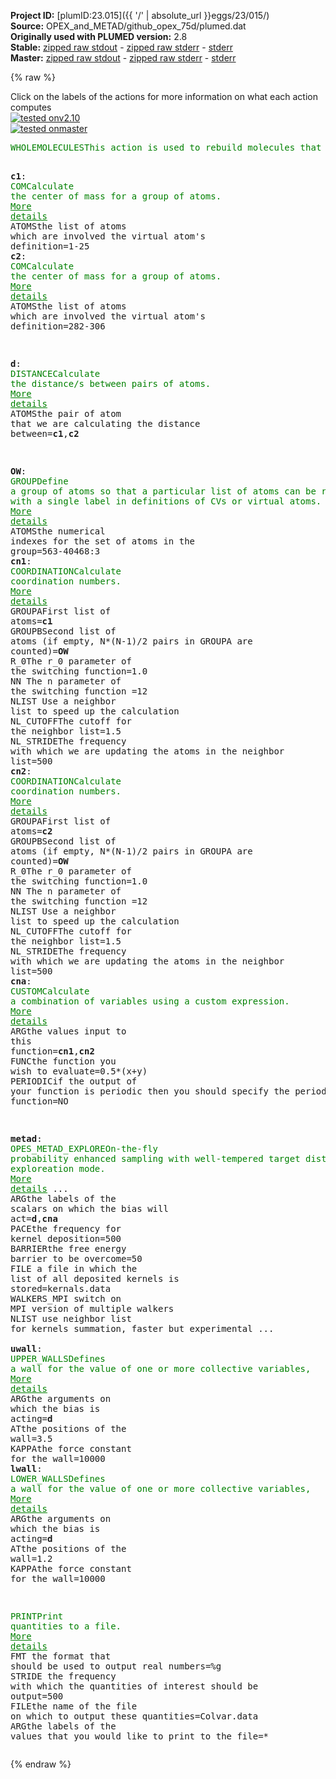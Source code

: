 **Project ID:** [plumID:23.015]({{ '/' | absolute_url }}eggs/23/015/)  
**Source:** OPEX_and_METAD/github_opex_75d/plumed.dat  
**Originally used with PLUMED version:** 2.8  
**Stable:** [zipped raw stdout](plumed.dat.plumed.stdout.txt.zip) - [zipped raw stderr](plumed.dat.plumed.stderr.txt.zip) - [stderr](plumed.dat.plumed.stderr)  
**Master:** [zipped raw stdout](plumed.dat.plumed_master.stdout.txt.zip) - [zipped raw stderr](plumed.dat.plumed_master.stderr.txt.zip) - [stderr](plumed.dat.plumed_master.stderr)  

{% raw %}
<div class="plumedpreheader">
<div class="headerInfo" id="value_details_data/OPEX_and_METAD/github_opex_75d/plumed.dat"> Click on the labels of the actions for more information on what each action computes </div>
<div class="containerBadge">
<div class="headerBadge"><a href="plumed.dat.plumed.stderr"><img src="https://img.shields.io/badge/v2.10-passing-green.svg" alt="tested onv2.10" /></a></div>
<div class="headerBadge"><a href="plumed.dat.plumed_master.stderr"><img src="https://img.shields.io/badge/master-passing-green.svg" alt="tested onmaster" /></a></div>
</div>
</div>
<pre class="plumedlisting">
<span class="plumedtooltip" style="color:green">WHOLEMOLECULES<span class="right">This action is used to rebuild molecules that can become split by the periodic boundary conditions. <a href="https://www.plumed.org/doc-master/user-doc/html/WHOLEMOLECULES" style="color:green">More details</a><i></i></span></span> <span class="plumedtooltip">ENTITY0<span class="right">the atoms that make up a molecule that you wish to align<i></i></span></span>=1-281 <span class="plumedtooltip">ENTITY1<span class="right">the atoms that make up a molecule that you wish to align<i></i></span></span>=282-562

<span style="display:none;" id="data/OPEX_and_METAD/github_opex_75d/plumed.dat">The WHOLEMOLECULES action with label <b></b> calculates something</span><b name="data/OPEX_and_METAD/github_opex_75d/plumed.datc1" onclick='showPath("data/OPEX_and_METAD/github_opex_75d/plumed.dat","data/OPEX_and_METAD/github_opex_75d/plumed.datc1","data/OPEX_and_METAD/github_opex_75d/plumed.datc1","brown")'>c1</b>: <span class="plumedtooltip" style="color:green">COM<span class="right">Calculate the center of mass for a group of atoms. <a href="https://www.plumed.org/doc-master/user-doc/html/COM" style="color:green">More details</a><i></i></span></span> <span class="plumedtooltip">ATOMS<span class="right">the list of atoms which are involved the virtual atom's definition<i></i></span></span>=1-25
<span style="display:none;" id="data/OPEX_and_METAD/github_opex_75d/plumed.datc1">The COM action with label <b>c1</b> calculates something</span><b name="data/OPEX_and_METAD/github_opex_75d/plumed.datc2" onclick='showPath("data/OPEX_and_METAD/github_opex_75d/plumed.dat","data/OPEX_and_METAD/github_opex_75d/plumed.datc2","data/OPEX_and_METAD/github_opex_75d/plumed.datc2","brown")'>c2</b>: <span class="plumedtooltip" style="color:green">COM<span class="right">Calculate the center of mass for a group of atoms. <a href="https://www.plumed.org/doc-master/user-doc/html/COM" style="color:green">More details</a><i></i></span></span> <span class="plumedtooltip">ATOMS<span class="right">the list of atoms which are involved the virtual atom's definition<i></i></span></span>=282-306

<span style="display:none;" id="data/OPEX_and_METAD/github_opex_75d/plumed.datc2">The COM action with label <b>c2</b> calculates something</span><b name="data/OPEX_and_METAD/github_opex_75d/plumed.datd" onclick='showPath("data/OPEX_and_METAD/github_opex_75d/plumed.dat","data/OPEX_and_METAD/github_opex_75d/plumed.datd","data/OPEX_and_METAD/github_opex_75d/plumed.datd","brown")'>d</b>: <span class="plumedtooltip" style="color:green">DISTANCE<span class="right">Calculate the distance/s between pairs of atoms. <a href="https://www.plumed.org/doc-master/user-doc/html/DISTANCE" style="color:green">More details</a><i></i></span></span> <span class="plumedtooltip">ATOMS<span class="right">the pair of atom that we are calculating the distance between<i></i></span></span>=<b name="data/OPEX_and_METAD/github_opex_75d/plumed.datc1">c1</b>,<b name="data/OPEX_and_METAD/github_opex_75d/plumed.datc2">c2</b>

<span style="display:none;" id="data/OPEX_and_METAD/github_opex_75d/plumed.datd">The DISTANCE action with label <b>d</b> calculates the following quantities:<table  align="center" frame="void" width="95%" cellpadding="5%"><tr><td width="5%"><b> Quantity </b>  </td><td><b> Description </b> </td></tr><tr><td width="5%">d.value</td><td>the DISTANCE between this pair of atoms</td></tr></table></span><b name="data/OPEX_and_METAD/github_opex_75d/plumed.datOW" onclick='showPath("data/OPEX_and_METAD/github_opex_75d/plumed.dat","data/OPEX_and_METAD/github_opex_75d/plumed.datOW","data/OPEX_and_METAD/github_opex_75d/plumed.datOW","brown")'>OW</b>: <span class="plumedtooltip" style="color:green">GROUP<span class="right">Define a group of atoms so that a particular list of atoms can be referenced with a single label in definitions of CVs or virtual atoms. <a href="https://www.plumed.org/doc-master/user-doc/html/GROUP" style="color:green">More details</a><i></i></span></span> <span class="plumedtooltip">ATOMS<span class="right">the numerical indexes for the set of atoms in the group<i></i></span></span>=563-40468:3
<span style="display:none;" id="data/OPEX_and_METAD/github_opex_75d/plumed.datOW">The GROUP action with label <b>OW</b> calculates something</span><b name="data/OPEX_and_METAD/github_opex_75d/plumed.datcn1" onclick='showPath("data/OPEX_and_METAD/github_opex_75d/plumed.dat","data/OPEX_and_METAD/github_opex_75d/plumed.datcn1","data/OPEX_and_METAD/github_opex_75d/plumed.datcn1","brown")'>cn1</b>: <span class="plumedtooltip" style="color:green">COORDINATION<span class="right">Calculate coordination numbers. <a href="https://www.plumed.org/doc-master/user-doc/html/COORDINATION" style="color:green">More details</a><i></i></span></span> <span class="plumedtooltip">GROUPA<span class="right">First list of atoms<i></i></span></span>=<b name="data/OPEX_and_METAD/github_opex_75d/plumed.datc1">c1</b> <span class="plumedtooltip">GROUPB<span class="right">Second list of atoms (if empty, N*(N-1)/2 pairs in GROUPA are counted)<i></i></span></span>=<b name="data/OPEX_and_METAD/github_opex_75d/plumed.datOW">OW</b> <span class="plumedtooltip">R_0<span class="right">The r_0 parameter of the switching function<i></i></span></span>=1.0 <span class="plumedtooltip">NN<span class="right"> The n parameter of the switching function <i></i></span></span>=12 <span class="plumedtooltip">NLIST<span class="right"> Use a neighbor list to speed up the calculation<i></i></span></span> <span class="plumedtooltip">NL_CUTOFF<span class="right">The cutoff for the neighbor list<i></i></span></span>=1.5 <span class="plumedtooltip">NL_STRIDE<span class="right">The frequency with which we are updating the atoms in the neighbor list<i></i></span></span>=500
<span style="display:none;" id="data/OPEX_and_METAD/github_opex_75d/plumed.datcn1">The COORDINATION action with label <b>cn1</b> calculates the following quantities:<table  align="center" frame="void" width="95%" cellpadding="5%"><tr><td width="5%"><b> Quantity </b>  </td><td><b> Description </b> </td></tr><tr><td width="5%">cn1.value</td><td>the value of the coordination</td></tr></table></span><b name="data/OPEX_and_METAD/github_opex_75d/plumed.datcn2" onclick='showPath("data/OPEX_and_METAD/github_opex_75d/plumed.dat","data/OPEX_and_METAD/github_opex_75d/plumed.datcn2","data/OPEX_and_METAD/github_opex_75d/plumed.datcn2","brown")'>cn2</b>: <span class="plumedtooltip" style="color:green">COORDINATION<span class="right">Calculate coordination numbers. <a href="https://www.plumed.org/doc-master/user-doc/html/COORDINATION" style="color:green">More details</a><i></i></span></span> <span class="plumedtooltip">GROUPA<span class="right">First list of atoms<i></i></span></span>=<b name="data/OPEX_and_METAD/github_opex_75d/plumed.datc2">c2</b> <span class="plumedtooltip">GROUPB<span class="right">Second list of atoms (if empty, N*(N-1)/2 pairs in GROUPA are counted)<i></i></span></span>=<b name="data/OPEX_and_METAD/github_opex_75d/plumed.datOW">OW</b> <span class="plumedtooltip">R_0<span class="right">The r_0 parameter of the switching function<i></i></span></span>=1.0 <span class="plumedtooltip">NN<span class="right"> The n parameter of the switching function <i></i></span></span>=12 <span class="plumedtooltip">NLIST<span class="right"> Use a neighbor list to speed up the calculation<i></i></span></span> <span class="plumedtooltip">NL_CUTOFF<span class="right">The cutoff for the neighbor list<i></i></span></span>=1.5 <span class="plumedtooltip">NL_STRIDE<span class="right">The frequency with which we are updating the atoms in the neighbor list<i></i></span></span>=500
<span style="display:none;" id="data/OPEX_and_METAD/github_opex_75d/plumed.datcn2">The COORDINATION action with label <b>cn2</b> calculates the following quantities:<table  align="center" frame="void" width="95%" cellpadding="5%"><tr><td width="5%"><b> Quantity </b>  </td><td><b> Description </b> </td></tr><tr><td width="5%">cn2.value</td><td>the value of the coordination</td></tr></table></span><b name="data/OPEX_and_METAD/github_opex_75d/plumed.datcna" onclick='showPath("data/OPEX_and_METAD/github_opex_75d/plumed.dat","data/OPEX_and_METAD/github_opex_75d/plumed.datcna","data/OPEX_and_METAD/github_opex_75d/plumed.datcna","brown")'>cna</b>: <span class="plumedtooltip" style="color:green">CUSTOM<span class="right">Calculate a combination of variables using a custom expression. <a href="https://www.plumed.org/doc-master/user-doc/html/CUSTOM" style="color:green">More details</a><i></i></span></span> <span class="plumedtooltip">ARG<span class="right">the values input to this function<i></i></span></span>=<b name="data/OPEX_and_METAD/github_opex_75d/plumed.datcn1">cn1</b>,<b name="data/OPEX_and_METAD/github_opex_75d/plumed.datcn2">cn2</b> <span class="plumedtooltip">FUNC<span class="right">the function you wish to evaluate<i></i></span></span>=0.5*(x+y) <span class="plumedtooltip">PERIODIC<span class="right">if the output of your function is periodic then you should specify the periodicity of the function<i></i></span></span>=NO

<span style="display:none;" id="data/OPEX_and_METAD/github_opex_75d/plumed.datcna">The CUSTOM action with label <b>cna</b> calculates the following quantities:<table  align="center" frame="void" width="95%" cellpadding="5%"><tr><td width="5%"><b> Quantity </b>  </td><td><b> Description </b> </td></tr><tr><td width="5%">cna.value</td><td>an arbitrary function</td></tr></table></span><b name="data/OPEX_and_METAD/github_opex_75d/plumed.datmetad" onclick='showPath("data/OPEX_and_METAD/github_opex_75d/plumed.dat","data/OPEX_and_METAD/github_opex_75d/plumed.datmetad","data/OPEX_and_METAD/github_opex_75d/plumed.datmetad","brown")'>metad</b>: <span class="plumedtooltip" style="color:green">OPES_METAD_EXPLORE<span class="right">On-the-fly probability enhanced sampling with well-tempered target distribution in exploreation mode. <a href="https://www.plumed.org/doc-master/user-doc/html/OPES_METAD_EXPLORE" style="color:green">More details</a><i></i></span></span> ...
   <span class="plumedtooltip">ARG<span class="right">the labels of the scalars on which the bias will act<i></i></span></span>=<b name="data/OPEX_and_METAD/github_opex_75d/plumed.datd">d</b>,<b name="data/OPEX_and_METAD/github_opex_75d/plumed.datcna">cna</b>
   <span class="plumedtooltip">PACE<span class="right">the frequency for kernel deposition<i></i></span></span>=500
   <span class="plumedtooltip">BARRIER<span class="right">the free energy barrier to be overcome<i></i></span></span>=50
   <span class="plumedtooltip">FILE<span class="right"> a file in which the list of all deposited kernels is stored<i></i></span></span>=kernals.data
   <span class="plumedtooltip">WALKERS_MPI<span class="right"> switch on MPI version of multiple walkers<i></i></span></span>
   <span class="plumedtooltip">NLIST<span class="right"> use neighbor list for kernels summation, faster but experimental<i></i></span></span>
...
<br/><span style="display:none;" id="data/OPEX_and_METAD/github_opex_75d/plumed.datmetad">The OPES_METAD_EXPLORE action with label <b>metad</b> calculates the following quantities:<table  align="center" frame="void" width="95%" cellpadding="5%"><tr><td width="5%"><b> Quantity </b>  </td><td><b> Description </b> </td></tr><tr><td width="5%">metad.bias</td><td>the instantaneous value of the bias potential</td></tr><tr><td width="5%">metad.rct</td><td>estimate of c(t)</td></tr><tr><td width="5%">metad.zed</td><td>estimate of Z_n</td></tr><tr><td width="5%">metad.neff</td><td>effective sample size</td></tr><tr><td width="5%">metad.nker</td><td>total number of compressed kernels used to represent the bias</td></tr><tr><td width="5%">metad.nlker</td><td>number of kernels in the neighbor list</td></tr><tr><td width="5%">metad.nlsteps</td><td>number of steps from last neighbor list update</td></tr></table></span><b name="data/OPEX_and_METAD/github_opex_75d/plumed.datuwall" onclick='showPath("data/OPEX_and_METAD/github_opex_75d/plumed.dat","data/OPEX_and_METAD/github_opex_75d/plumed.datuwall","data/OPEX_and_METAD/github_opex_75d/plumed.datuwall","brown")'>uwall</b>: <span class="plumedtooltip" style="color:green">UPPER_WALLS<span class="right">Defines a wall for the value of one or more collective variables, <a href="https://www.plumed.org/doc-master/user-doc/html/UPPER_WALLS" style="color:green">More details</a><i></i></span></span> <span class="plumedtooltip">ARG<span class="right">the arguments on which the bias is acting<i></i></span></span>=<b name="data/OPEX_and_METAD/github_opex_75d/plumed.datd">d</b> <span class="plumedtooltip">AT<span class="right">the positions of the wall<i></i></span></span>=3.5 <span class="plumedtooltip">KAPPA<span class="right">the force constant for the wall<i></i></span></span>=10000
<span style="display:none;" id="data/OPEX_and_METAD/github_opex_75d/plumed.datuwall">The UPPER_WALLS action with label <b>uwall</b> calculates the following quantities:<table  align="center" frame="void" width="95%" cellpadding="5%"><tr><td width="5%"><b> Quantity </b>  </td><td><b> Description </b> </td></tr><tr><td width="5%">uwall.bias</td><td>the instantaneous value of the bias potential</td></tr><tr><td width="5%">uwall.force2</td><td>the instantaneous value of the squared force due to this bias potential</td></tr></table></span><b name="data/OPEX_and_METAD/github_opex_75d/plumed.datlwall" onclick='showPath("data/OPEX_and_METAD/github_opex_75d/plumed.dat","data/OPEX_and_METAD/github_opex_75d/plumed.datlwall","data/OPEX_and_METAD/github_opex_75d/plumed.datlwall","brown")'>lwall</b>: <span class="plumedtooltip" style="color:green">LOWER_WALLS<span class="right">Defines a wall for the value of one or more collective variables, <a href="https://www.plumed.org/doc-master/user-doc/html/LOWER_WALLS" style="color:green">More details</a><i></i></span></span> <span class="plumedtooltip">ARG<span class="right">the arguments on which the bias is acting<i></i></span></span>=<b name="data/OPEX_and_METAD/github_opex_75d/plumed.datd">d</b> <span class="plumedtooltip">AT<span class="right">the positions of the wall<i></i></span></span>=1.2 <span class="plumedtooltip">KAPPA<span class="right">the force constant for the wall<i></i></span></span>=10000

<span style="display:none;" id="data/OPEX_and_METAD/github_opex_75d/plumed.datlwall">The LOWER_WALLS action with label <b>lwall</b> calculates the following quantities:<table  align="center" frame="void" width="95%" cellpadding="5%"><tr><td width="5%"><b> Quantity </b>  </td><td><b> Description </b> </td></tr><tr><td width="5%">lwall.bias</td><td>the instantaneous value of the bias potential</td></tr><tr><td width="5%">lwall.force2</td><td>the instantaneous value of the squared force due to this bias potential</td></tr></table></span><span class="plumedtooltip" style="color:green">PRINT<span class="right">Print quantities to a file. <a href="https://www.plumed.org/doc-master/user-doc/html/PRINT" style="color:green">More details</a><i></i></span></span> <span class="plumedtooltip">FMT<span class="right"> the format that should be used to output real numbers<i></i></span></span>=%g <span class="plumedtooltip">STRIDE<span class="right"> the frequency with which the quantities of interest should be output<i></i></span></span>=500 <span class="plumedtooltip">FILE<span class="right">the name of the file on which to output these quantities<i></i></span></span>=Colvar.data <span class="plumedtooltip">ARG<span class="right">the labels of the values that you would like to print to the file<i></i></span></span>=*
</pre>
{% endraw %}
